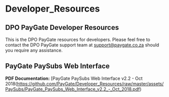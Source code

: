 # Developer_Resources
## DPO PayGate Developer Resources
This is the DPO PayGate resources for developers. Please feel free to contact the DPO PayGate support team at support@paygate.co.za should you require any assistance.

## PayGate PaySubs Web Interface
**PDF Documentation:**
[PayGate PaySubs Web Interface v2.2 - Oct 2018(https://github.com/PayGate/Developer_Resources/raw/master/assets/PaySubs/PayGate_PaySubs_Web_Interface_v2.2_-_Oct_2018.pdf)
